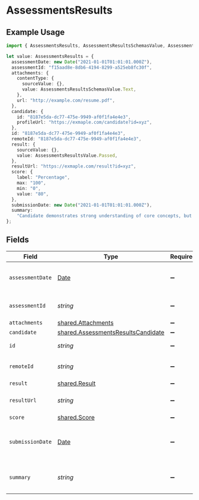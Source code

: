 # AssessmentsResults

## Example Usage

```typescript
import { AssessmentsResults, AssessmentsResultsSchemasValue, AssessmentsResultsValue } from "@stackone/stackone-client-ts/sdk/models/shared";

let value: AssessmentsResults = {
  assessmentDate: new Date("2021-01-01T01:01:01.000Z"),
  assessmentId: "f15aad8e-8db6-4194-8299-a525eb8fc30f",
  attachments: {
    contentType: {
      sourceValue: {},
      value: AssessmentsResultsSchemasValue.Text,
    },
    url: "http://example.com/resume.pdf",
  },
  candidate: {
    id: "8187e5da-dc77-475e-9949-af0f1fa4e4e3",
    profileUrl: "https://exmaple.com/candidate?id=xyz",
  },
  id: "8187e5da-dc77-475e-9949-af0f1fa4e4e3",
  remoteId: "8187e5da-dc77-475e-9949-af0f1fa4e4e3",
  result: {
    sourceValue: {},
    value: AssessmentsResultsValue.Passed,
  },
  resultUrl: "https://exmaple.com/result?id=xyz",
  score: {
    label: "Percentage",
    max: "100",
    min: "0",
    value: "80",
  },
  submissionDate: new Date("2021-01-01T01:01:01.000Z"),
  summary:
    "Candidate demonstrates strong understanding of core concepts, but struggles with application",
};
```

## Fields

| Field                                                                                           | Type                                                                                            | Required                                                                                        | Description                                                                                     | Example                                                                                         |
| ----------------------------------------------------------------------------------------------- | ----------------------------------------------------------------------------------------------- | ----------------------------------------------------------------------------------------------- | ----------------------------------------------------------------------------------------------- | ----------------------------------------------------------------------------------------------- |
| `assessmentDate`                                                                                | [Date](https://developer.mozilla.org/en-US/docs/Web/JavaScript/Reference/Global_Objects/Date)   | :heavy_minus_sign:                                                                              | The start date of the candidate assessment                                                      | 2021-01-01T01:01:01.000Z                                                                        |
| `assessmentId`                                                                                  | *string*                                                                                        | :heavy_minus_sign:                                                                              | The id of the candidate assessment                                                              | f15aad8e-8db6-4194-8299-a525eb8fc30f                                                            |
| `attachments`                                                                                   | [shared.Attachments](../../../sdk/models/shared/attachments.md)                                 | :heavy_minus_sign:                                                                              | N/A                                                                                             |                                                                                                 |
| `candidate`                                                                                     | [shared.AssessmentsResultsCandidate](../../../sdk/models/shared/assessmentsresultscandidate.md) | :heavy_minus_sign:                                                                              | N/A                                                                                             |                                                                                                 |
| `id`                                                                                            | *string*                                                                                        | :heavy_minus_sign:                                                                              | Unique identifier                                                                               | 8187e5da-dc77-475e-9949-af0f1fa4e4e3                                                            |
| `remoteId`                                                                                      | *string*                                                                                        | :heavy_minus_sign:                                                                              | Provider's unique identifier                                                                    | 8187e5da-dc77-475e-9949-af0f1fa4e4e3                                                            |
| `result`                                                                                        | [shared.Result](../../../sdk/models/shared/result.md)                                           | :heavy_minus_sign:                                                                              | N/A                                                                                             |                                                                                                 |
| `resultUrl`                                                                                     | *string*                                                                                        | :heavy_minus_sign:                                                                              | The assessment`s result url                                                                     | https://exmaple.com/result?id=xyz                                                               |
| `score`                                                                                         | [shared.Score](../../../sdk/models/shared/score.md)                                             | :heavy_minus_sign:                                                                              | N/A                                                                                             |                                                                                                 |
| `submissionDate`                                                                                | [Date](https://developer.mozilla.org/en-US/docs/Web/JavaScript/Reference/Global_Objects/Date)   | :heavy_minus_sign:                                                                              | The submission date of the candidate assessment                                                 | 2021-01-01T01:01:01.000Z                                                                        |
| `summary`                                                                                       | *string*                                                                                        | :heavy_minus_sign:                                                                              | The summary about the result of the assessments                                                 | Candidate demonstrates strong understanding of core concepts, but struggles with application    |